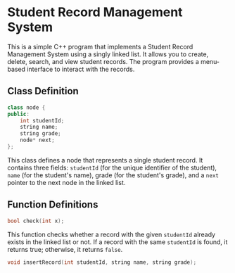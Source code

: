 # Student Record Management System

This is a simple C++ program that implements a Student Record Management System using a singly linked list. It allows you to create, delete, search, and view student records. The program provides a menu-based interface to interact with the records.

## Class Definition

``` c++
class node {
public:
    int studentId;
    string name;
    string grade;
    node* next;
};
```

This class defines a node that represents a single student record. It contains three fields: `studentId` (for the unique identifier of the student), `name` (for the student's name), grade (for the student's grade), and a `next` pointer to the next node in the linked list.

## Function Definitions

```c++
bool check(int x);
```

This function checks whether a record with the given `studentId` already exists in the linked list or not. If a record with the same `studentId` is found, it returns true; otherwise, it returns `false`.

```c++
void insertRecord(int studentId, string name, string grade);
```
